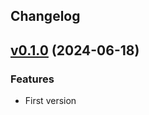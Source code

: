 Changelog
--- 

## [v0.1.0](https://github.com/pekspro/Pekspro.BuildInformationGenerator) (2024-06-18)

### Features
- First version
